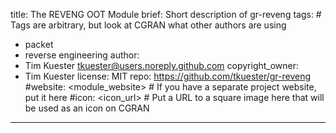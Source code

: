 title: The REVENG OOT Module
brief: Short description of gr-reveng
tags: # Tags are arbitrary, but look at CGRAN what other authors are using
  - packet
  - reverse engineering
author:
  - Tim Kuester <tkuester@users.noreply.github.com>
copyright_owner:
  - Tim Kuester
license: MIT
repo: https://github.com/tkuester/gr-reveng
#website: <module_website> # If you have a separate project website, put it here
#icon: <icon_url> # Put a URL to a square image here that will be used as an icon on CGRAN
---

